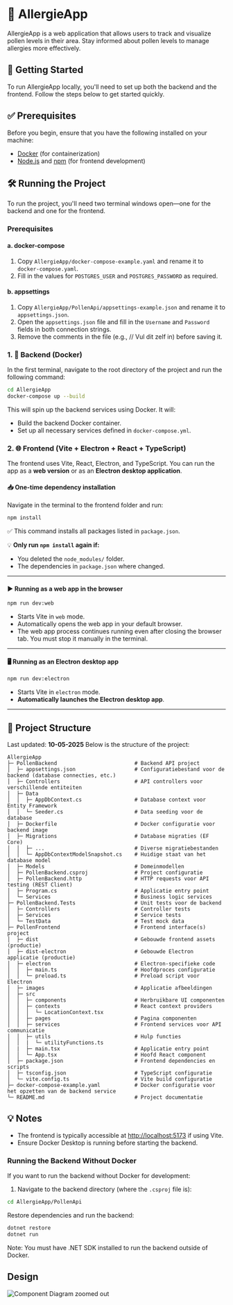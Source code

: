 # 🌼 AllergieApp

AllergieApp is a web application that allows users to track and visualize pollen levels in their area. Stay informed about pollen levels to manage allergies more effectively.

## 🚀 Getting Started

To run AllergieApp locally, you'll need to set up both the backend and the frontend. Follow the steps below to get started quickly.

## ✅ Prerequisites

Before you begin, ensure that you have the following installed on your machine:

-   [Docker](https://www.docker.com/products/docker-desktop) (for containerization)
-   [Node.js](https://nodejs.org/) and [npm](https://www.npmjs.com/) (for frontend development)

## 🛠️ Running the Project

To run the project, you'll need two terminal windows open—one for the backend and one for the frontend.

### Prerequisites

#### a. docker-compose

1. Copy `AllergieApp/docker-compose-example.yaml` and rename it to `docker-compose.yaml`.
2. Fill in the values for `POSTGRES_USER` and `POSTGRES_PASSWORD` as required.

#### b. appsettings

1. Copy `AllergieApp/PollenApi/appsettings-example.json` and rename it to `appsettings.json`.
2. Open the `appsettings.json` file and fill in the `Username` and `Password` fields in both connection strings.
3. Remove the comments in the file (e.g., // Vul dit zelf in) before saving it.

### 1. 🐳 Backend (Docker)

In the first terminal, navigate to the root directory of the project and run the following command:

```bash
cd AllergieApp
docker-compose up --build
```

This will spin up the backend services using Docker. It will:

-   Build the backend Docker container.
-   Set up all necessary services defined in `docker-compose.yml`.

### 2. 🌐 Frontend (Vite + Electron + React + TypeScript)

The frontend uses Vite, React, Electron, and TypeScript. You can run the app as a **web version** or as an **Electron desktop application**.

#### 📥 One-time dependency installation

Navigate in the terminal to the frontend folder and run:

```bash
npm install
```

✅ This command installs all packages listed in `package.json`.

💡 **Only run `npm install` again if:**

* You deleted the `node_modules/` folder.
* The dependencies in `package.json` where changed.

---

#### ▶️ Running as a **web app** in the browser

```bash
npm run dev:web
```

* Starts Vite in `web` mode.
* Automatically opens the web app in your default browser.
* The web app process continues running even after closing the browser tab. You must stop it manually in the terminal.

---

#### 🖥️ Running as an **Electron desktop app**

```bash
npm run dev:electron
```

* Starts Vite in `electron` mode.
* **Automatically launches the Electron desktop app**.

---

## 📁 Project Structure

Last updated: **10-05-2025**
Below is the structure of the project:

```plaintext
AllergieApp
├─ PollenBackend                         # Backend API project
│  ├─ appsettings.json                   # Configuratiebestand voor de backend (database connecties, etc.)
│  ├─ Controllers                        # API controllers voor verschillende entiteiten
│  ├─ Data
│  │  ├─ AppDbContext.cs                 # Database context voor Entity Framework
│  │  └─ Seeder.cs                       # Data seeding voor de database
│  ├─ Dockerfile                         # Docker configuratie voor backend image
│  ├─ Migrations                         # Database migraties (EF Core)
│  │  ├─ ...                             # Diverse migratiebestanden
│  │  └─ AppDbContextModelSnapshot.cs    # Huidige staat van het database model
│  ├─ Models                             # Domeinmodellen
│  ├─ PollenBackend.csproj               # Project configuratie
│  ├─ PollenBackend.http                 # HTTP requests voor API testing (REST Client)
│  ├─ Program.cs                         # Applicatie entry point
│  └─ Services                           # Business logic services
├─ PollenBackend.Tests                   # Unit tests voor de backend
│  ├─ Controllers                        # Controller tests
│  ├─ Services                           # Service tests
│  └─ TestData                           # Test mock data
├─ PollenFrontend                        # Frontend interface(s) project
│  ├─ dist                               # Gebouwde frontend assets (productie)
│  ├─ dist-electron                      # Gebouwde Electron applicatie (productie)
│  ├─ electron                           # Electron-specifieke code
│  │  ├─ main.ts                         # Hoofdproces configuratie
│  │  └─ preload.ts                      # Preload script voor Electron
│  ├─ images                             # Applicatie afbeeldingen
│  ├─ src
│  │  ├─ components                      # Herbruikbare UI componenten
│  │  ├─ contexts                        # React context providers
│  │  │  └─ LocationContext.tsx
│  │  ├─ pages                           # Pagina componenten
│  │  ├─ services                        # Frontend services voor API communicatie
│  │  ├─ utils                           # Hulp functies
│  │  |  └─ utilityFunctions.ts
│  |  ├─ main.tsx                        # Applicatie entry point
│  │  └─ App.tsx                         # Hoofd React component
│  ├─ package.json                       # Frontend dependencies en scripts
│  ├─ tsconfig.json                      # TypeScript configuratie
│  └─ vite.config.ts                     # Vite build configuratie
├─ docker-compose-example.yaml           # Docker configuratie voor het opzetten van de backend service
└─ README.md                             # Project documentatie
```

## 💡 Notes

-   The frontend is typically accessible at [http://localhost:5173](http://localhost:5173) if using Vite.
-   Ensure Docker Desktop is running before starting the backend.

### Running the Backend Without Docker

If you want to run the backend without Docker for development:

1. Navigate to the backend directory (where the `.csproj` file is):

```bash
cd AllergieApp/PollenApi
```

Restore dependencies and run the backend:

```bash
dotnet restore
dotnet run
```

Note: You must have .NET SDK installed to run the backend outside of Docker.

## Design

![Component Diagram zoomed out](https://github.com/user-attachments/assets/ae7b68bf-f032-4220-ad24-877476916643)
